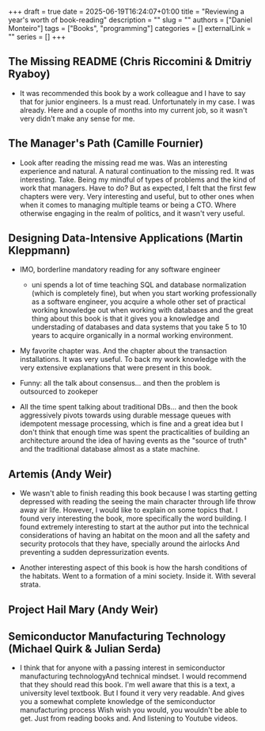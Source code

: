 +++ 
draft = true
date = 2025-06-19T16:24:07+01:00
title = "Reviewing a year's worth of book-reading"
description = ""
slug = ""
authors = ["Daniel Monteiro"]
tags = ["Books", "programming"]
categories = []
externalLink = ""
series = []
+++


## The Missing README (Chris Riccomini & Dmitriy Ryaboy)

- It was recommended this book by a work colleague and I have to say that for junior engineers. Is a must read. Unfortunately in my case. I was already. Here and a couple of months into my current job, so it wasn't very didn't make any sense for me.

## The Manager's Path (Camille Fournier)

- Look after reading the missing read me was. Was an interesting experience and natural. A natural continuation to the missing red. It was interesting. Take. Being my mindful of types of problems and the kind of work that managers. Have to do? But as expected, I felt that the first few chapters were very. Very interesting and useful, but to other ones when when it comes to managing multiple teams or being a CTO. Where otherwise engaging in the realm of politics, and it wasn't very useful.

## Designing Data-Intensive Applications (Martin Kleppmann)

- IMO, borderline mandatory reading for any software engineer
  - uni spends a lot of time teaching SQL and database normalization (which is completely fine), but when you start working professionally as a software engineer, you acquire a whole other set of practical working knowledge out when working with databases and the great thing about this book is that it gives you a knowledge and understading of databases and data systems that you take 5 to 10 years to acquire organically in a normal working environment.

- My favorite chapter was. And the chapter about the transaction installations. It was very useful. To back my work knowledge with the very extensive explanations that were present in this book.

- Funny: all the talk about consensus... and then the problem is outsourced to zookeper

- All the time spent talking about traditional DBs... and then the book aggressively pivots towards using durable message queues with idempotent message processing, which is fine and a great idea but I don't think that enough time was spent the practicalities of building an architecture around the idea of having events as the "source of truth" and the traditional database almost as a state machine.

## Artemis (Andy Weir)

- We wasn't able to finish reading this book because I was starting getting depressed with reading the seeing the main character through life throw away air life. However, I would like to explain on some topics that. I found very interesting the book, more specifically the word building. I found extremely interesting to start at the author put into the technical considerations of having an habitat on the moon and all the safety and security protocols that they have, specially around the airlocks And preventing a sudden depressurization events.

- Another interesting aspect of this book is how the harsh conditions of the habitats. Went to a formation of a mini society. Inside it. With several strata.

## Project Hail Mary (Andy Weir)

## Semiconductor Manufacturing Technology (Michael Quirk & Julian Serda)

- I think that for anyone with a passing interest in semiconductor manufacturing technologyAnd technical mindset. I would recommend that they should read this book. I'm well aware that this is a text, a university level textbook. But I found it very very readable. And gives you a somewhat complete knowledge of the semiconductor manufacturing process Wish wish you would, you wouldn't be able to get. Just from reading books and. And listening to Youtube videos.
